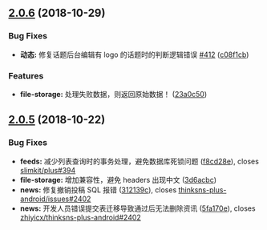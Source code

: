 <a name="2.0.6"></a>
## [2.0.6](https://github.com/slimkit/plus/compare/2.0.5...2.0.6) (2018-10-29)


### Bug Fixes

* **动态:** 修复话题后台编辑有 logo 的话题时的判断逻辑错误 [#412](https://github.com/slimkit/plus/issues/412) ([c08f1cb](https://github.com/slimkit/plus/commit/c08f1cb))


### Features

* **file-storage:** 处理失败数据，则返回原始数据！ ([23a0c50](https://github.com/slimkit/plus/commit/23a0c50))



<a name="2.0.5"></a>
## [2.0.5](https://github.com/slimkit/plus/compare/2.0.4...2.0.5) (2018-10-22)


### Bug Fixes

* **feeds:** 减少列表查询时的事务处理，避免数据库死锁问题 ([f8cd28e](https://github.com/slimkit/plus/commit/f8cd28e)), closes [slimkit/plus#394](https://github.com/slimkit/plus/issues/394)
* **file-storage:** 增加兼容性，避免 headers 出现中文 ([3d6acbc](https://github.com/slimkit/plus/commit/3d6acbc))
* **news:** 修复撤销投稿 SQL 报错 ([312139c](https://github.com/slimkit/plus/commit/312139c)), closes [thinksns-plus-android/issues#2402](https://github.com/thinksns-plus-android/issues/issues/2402)
* **news:** 开发人员错误提交表迁移导致通过后无法删除资讯 ([5fa170e](https://github.com/slimkit/plus/commit/5fa170e)), closes [zhiyicx/thinksns-plus-android#2402](https://github.com/zhiyicx/thinksns-plus-android/issues/2402)



